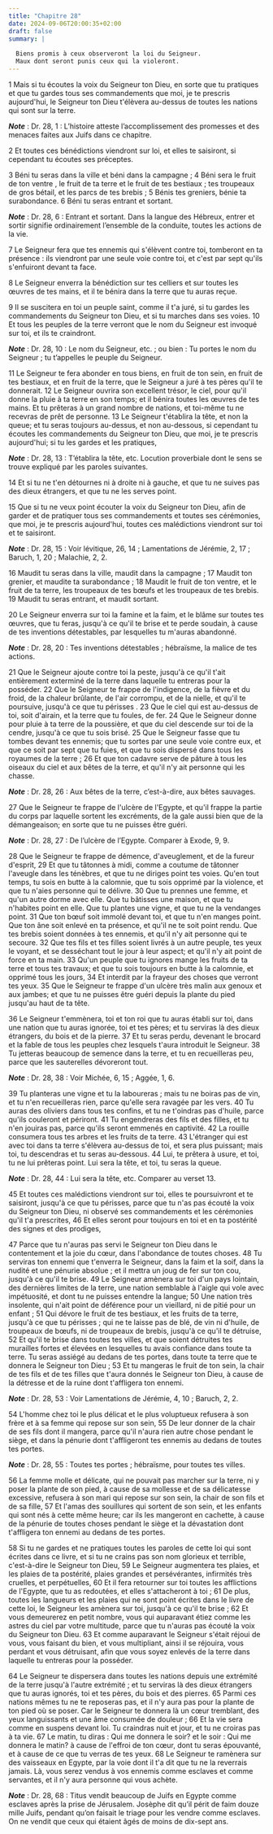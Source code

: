 ```yaml
---
title: "Chapitre 28"
date: 2024-09-06T20:00:35+02:00
draft: false
summary: |
  
  Biens promis à ceux observeront la loi du Seigneur.
  Maux dont seront punis ceux qui la violeront.
---
```



1 Mais si tu écoutes la voix du Seigneur ton Dieu, en sorte que tu pratiques et que tu gardes tous ses commandements que moi, je te prescris aujourd'hui, le Seigneur ton Dieu t'élèvera au-dessus de toutes les nations qui sont sur la terre.

***Note*** :  Dr. 28, 1 : L’histoire atteste l’accomplissement des promesses et des menaces faites aux Juifs dans ce chapitre.

2 Et toutes ces bénédictions viendront sur loi, et elles te saisiront, si cependant tu écoutes ses préceptes.


3 Béni tu seras dans la ville et béni dans la campagne ; 4 Béni sera le fruit de ton ventre , le fruit de ta terre et le fruit de tes bestiaux ; tes troupeaux de gros bétail, et les parcs de tes brebis ; 5 Bénis tes greniers, bénie ta surabondance. 6 Béni tu seras entrant et sortant.

***Note*** :  Dr. 28, 6 : Entrant et sortant. Dans la langue des Hébreux, entrer et sortir signifie ordinairement l’ensemble de la conduite, toutes les actions de la vie.


7 Le Seigneur fera que tes ennemis qui s'élèvent contre toi, tomberont en ta présence : ils viendront par une seule voie contre toi, et c'est par sept qu'ils s'enfuiront devant ta face.


8 Le Seigneur enverra la bénédiction sur tes celliers et sur toutes les œuvres de tes mains, et il te bénira dans la terre que tu auras reçue.


9 Il se suscitera en toi un peuple saint, comme il t'a juré, si tu gardes les commandements du Seigneur ton Dieu, et si tu marches dans ses voies. 10 Et tous les peuples de la terre verront que le nom du Seigneur est invoqué sur toi, et ils te craindront.

***Note*** :  Dr. 28, 10 : Le nom du Seigneur, etc. ; ou bien : Tu portes le nom du Seigneur ; tu t’appelles le peuple du Seigneur.


11 Le Seigneur te fera abonder en tous biens, en fruit de ton sein, en fruit de tes bestiaux, et en fruit de la terre, que le Seigneur a juré à tes pères qu'il te donnerait. 12 Le Seigneur ouvrira son excellent trésor, le ciel, pour qu'il donne la pluie à ta terre en son temps; et il bénira toutes les œuvres de tes mains. Et tu prêteras à un grand nombre de nations, et toi-même tu ne recevras de prêt de personne. 13 Le Seigneur t'établira la tête, et non la queue; et tu seras toujours au-dessus, et non au-dessous, si cependant tu écoutes les commandements du Seigneur ton Dieu, que moi, je te prescris aujourd'hui; si tu les gardes et les pratiques,

***Note*** :  Dr. 28, 13 : T’établira la tête, etc. Locution proverbiale dont le sens se trouve expliqué par les paroles suivantes.

14 Et si tu ne t'en détournes ni à droite ni à gauche, et que tu ne suives pas des dieux étrangers, et que tu ne les serves point.


15 Que si tu ne veux point écouter la voix du Seigneur ton Dieu, afin de garder et de pratiquer tous ses commandements et toutes ses cérémonies, que moi, je te prescris aujourd'hui, toutes ces malédictions viendront sur toi et te saisiront.

***Note*** :  Dr. 28, 15 : Voir lévitique, 26, 14 ; Lamentations de Jérémie, 2, 17 ; Baruch, 1, 20 ; Malachie, 2, 2.


16 Maudit tu seras dans la ville, maudit dans la campagne ; 17 Maudit ton grenier, et maudite ta surabondance ; 18 Maudit le fruit de ton ventre, et le fruit de ta terre, les troupeaux de tes bœufs et les troupeaux de tes brebis. 19 Maudit tu seras entrant, et maudit sortant.


20 Le Seigneur enverra sur toi la famine et la faim, et le blâme sur toutes tes œuvres, que tu feras, jusqu'à ce qu'il te brise et te perde soudain, à cause de tes inventions détestables, par lesquelles tu m'auras abandonné.

***Note*** :  Dr. 28, 20 : Tes inventions détestables ; hébraïsme, la malice de tes actions.

21 Que le Seigneur ajoute contre toi la peste, jusqu'à ce qu'il t'ait entièrement exterminé de la terre dans laquelle tu entreras pour la posséder. 22 Que le Seigneur te frappe de l'indigence, de la fièvre et du froid, de la chaleur brûlante, de l'air corrompu, et de la nielle, et qu'il te poursuive, jusqu'à ce que tu périsses . 23 Que le ciel qui est au-dessus de toi, soit d'airain, et la terre que tu foules, de fer. 24 Que le Seigneur donne pour pluie à ta terre de la poussière, et que du ciel descende sur toi de la cendre, jusqu'à ce que tu sois brisé. 25 Que le Seigneur fasse que tu tombes devant tes ennemis; que tu sortes par une seule voie contre eux, et que ce soit par sept que tu fuies, et que tu sois dispersé dans tous les royaumes de la terre ; 26 Et que ton cadavre serve de pâture à tous les oiseaux du ciel et aux bêtes de la terre, et qu'il n'y ait personne qui les chasse.

***Note*** :  Dr. 28, 26 : Aux bêtes de la terre, c’est-à-dire, aux bêtes sauvages.


27 Que le Seigneur te frappe de l'ulcère de l'Egypte, et qu'il frappe la partie du corps par laquelle sortent les excréments, de la gale aussi bien que de la démangeaison; en sorte que tu ne puisses être guéri.

***Note*** :  Dr. 28, 27 : De l’ulcère de l’Egypte. Comparer à Exode, 9, 9.

28 Que le Seigneur te frappe de démence, d'aveuglement, et de la fureur d'esprit, 29 Et que tu tâtonnes à midi, comme a coutume de tâtonner l'aveugle dans les ténèbres, et que tu ne diriges point tes voies. Qu'en tout temps, tu sois en butte à la calomnie, que tu sois opprimé par la violence, et que tu n'aies personne qui te délivre. 30 Que tu prennes une femme, et qu'un autre dorme avec elle. Que tu bâtisses une maison, et que tu n'habites point en elle. Que tu plantes une vigne, et que tu ne la vendanges point. 31 Que ton bœuf soit immolé devant toi, et que tu n'en manges point. Que ton âne soit enlevé en ta présence, et qu'il ne te soit point rendu. Que tes brebis soient données à tes ennemis, et qu'il n'y ait personne qui te secoure. 32 Que tes fils et tes filles soient livrés à un autre peuple, tes yeux le voyant, et se desséchant tout le jour à leur aspect; et qu'il n'y ait point de force en ta main. 33 Qu'un peuple que tu ignores mange les fruits de ta terre et tous tes travaux; et que tu sois toujours en
butte à la calomnie, et opprimé tous les jours, 34 Et interdit par la frayeur des choses que verront tes yeux. 35 Que le Seigneur te frappe d'un ulcère très malin aux genoux et aux jambes; et que tu ne puisses être guéri depuis la plante du pied jusqu'au haut de ta tête.


36 Le Seigneur t'emmènera, toi et ton roi que tu auras établi sur toi, dans une nation que tu auras ignorée, toi et tes pères; et tu serviras là des dieux étrangers, du bois et de la pierre. 37 Et tu seras perdu, devenant le brocard et la fable de tous les peuples chez lesquels t'aura introduit le Seigneur. 38 Tu jetteras beaucoup de semence dans la terre, et tu en recueilleras peu, parce que les sauterelles dévoreront tout.

***Note*** :  Dr. 28, 38 : Voir Michée, 6, 15 ; Aggée, 1, 6.

39 Tu planteras une vigne et tu la laboureras ; mais tu ne boiras pas de vin, et tu n'en recueilleras rien, parce qu'elle sera ravagée par les vers. 40 Tu auras des oliviers dans tous tes confins, et tu ne t'oindras pas d'huile, parce qu'ils couleront et périront. 41 Tu engendreras des fils et des filles, et tu n'en jouiras pas, parce qu'ils seront emmenés en captivité. 42 La rouille consumera tous tes arbres et les fruits de ta terre. 43 L'étranger qui est avec toi dans ta terre s'élèvera au-dessus de toi, et sera plus puissant; mais toi, tu descendras et tu seras au-dessous. 44 Lui, te prêtera à usure, et toi, tu ne lui prêteras point. Lui sera la tête, et toi, tu seras la queue.

***Note*** :  Dr. 28, 44 : Lui sera la tête, etc. Comparer au verset 13.


45 Et toutes ces malédictions viendront sur toi, elles te poursuivront et te saisiront, jusqu'à ce que tu périsses, parce que tu n'as pas écouté la voix du Seigneur ton Dieu, ni observé ses commandements et les cérémonies qu'il t'a prescrites, 46 Et elles seront pour toujours en toi et en ta postérité des signes et des prodiges,


47 Parce que tu n'auras pas servi le Seigneur ton Dieu dans le contentement et la joie du cœur, dans l'abondance de toutes choses. 48 Tu serviras ton ennemi que t'enverra le Seigneur, dans la faim et la soif, dans la nudité et une pénurie absolue ; et il mettra un joug de fer sur ton cou, jusqu'à ce qu'il te brise. 49 Le Seigneur amènera sur toi d'un pays lointain, des dernières limites de la terre, une nation semblable à l'aigle qui vole avec impétuosité, et dont tu ne puisses entendre la langue; 50 Une nation très insolente, qui n'ait point de déférence pour un vieillard, ni de pitié pour un enfant ; 51 Qui dévore le fruit de tes bestiaux, et les fruits de ta terre, jusqu'à ce que tu périsses ; qui ne te laisse pas de blé, de vin ni d'huile, de troupeaux de bœufs, ni de troupeaux de brebis, jusqu'à ce qu'il te détruise, 52 Et qu'il te brise dans toutes tes villes, et que soient détruites tes murailles fortes et élevées en lesquelles tu avais confiance dans toute ta terre. Tu seras assiégé au dedans de tes
portes, dans toute ta terre que te donnera le Seigneur ton Dieu ; 53 Et tu mangeras le fruit de ton sein, la chair de tes fils et de tes filles que t'aura donnés le Seigneur ton Dieu, à cause de la détresse et de la ruine dont t'affligera ton ennemi.

***Note*** :  Dr. 28, 53 : Voir Lamentations de Jérémie, 4, 10 ; Baruch, 2, 2.

54 L'homme chez toi le plus délicat et le plus voluptueux refusera à son frère et à sa femme qui repose sur son sein, 55 De leur donner de la chair de ses fils dont il mangera, parce qu'il n'aura rien autre chose pendant le siège, et dans la pénurie dont t'affligeront tes ennemis au dedans de toutes tes portes.

***Note*** :  Dr. 28, 55 : Toutes tes portes ; hébraïsme, pour toutes tes villes.

56 La femme molle et délicate, qui ne pouvait pas marcher sur la terre, ni y poser la plante de son pied, à cause de sa mollesse et de sa délicatesse excessive, refusera à son mari qui repose sur son sein, la chair de son fils et de sa fille, 57 Et l'amas des souillures qui sortent de son sein, et les enfants qui sont nés à cette même heure; car ils les mangeront en cachette, à cause de la pénurie de toutes choses pendant le siège et la dévastation dont t'affligera ton ennemi au dedans de tes portes.


58 Si tu ne gardes et ne pratiques toutes les paroles de cette loi qui sont écrites dans ce livre, et si tu ne crains pas son nom glorieux et terrible, c'est-à-dire le Seigneur ton Dieu, 59 Le Seigneur augmentera tes plaies, et les plaies de ta postérité, plaies grandes et persévérantes, infirmités très cruelles, et perpétuelles, 60 Et il fera retourner sur toi toutes les afflictions de l'Egypte, que tu as redoutées, et elles s'attacheront à toi ; 61 De plus, toutes les langueurs et les plaies qui ne sont point écrites dans le livre de cette loi, le Seigneur les amènera sur toi, jusqu'à ce qu'il te brise ; 62 Et vous demeurerez en petit nombre, vous qui auparavant étiez comme les astres du ciel par votre multitude, parce que tu n'auras pas écouté la voix du Seigneur ton Dieu. 63 Et comme auparavant le Seigneur s'était réjoui de vous, vous faisant du bien, et vous multipliant, ainsi il se réjouira, vous perdant et vous détruisant, afin que vous soyez enlevés de la terre dans laquelle tu entreras pour la posséder.

64 Le Seigneur te dispersera dans toutes les nations depuis une extrémité de la terre jusqu'à l'autre extrémité ; et tu serviras là des dieux étrangers que tu auras ignorés, toi et tes pères, du bois et des pierres. 65 Parmi ces nations mêmes tu ne te reposeras pas, et il n'y aura pas pour la plante de ton pied où se poser. Car le Seigneur te donnera là un cœur tremblant, des yeux languissants et une âme consumée de douleur ; 66 Et la vie sera comme en suspens devant loi. Tu craindras nuit et jour, et tu ne croiras pas à ta vie. 67 Le matin, tu diras : Qui me donnera le soir? et le soir : Qui me donnera le matin? à cause de l'effroi de ton cœur, dont tu seras épouvanté, et à cause de ce que tu verras de tes yeux. 68 Le Seigneur te ramènera sur des vaisseaux en Egypte, par la voie dont il t'a dit que tu ne la reverrais jamais. Là, vous serez vendus à vos ennemis comme esclaves et comme servantes, et il n'y aura personne qui vous achète.

***Note*** :  Dr. 28, 68 : Titus vendit beaucoup de Juifs en Egypte comme esclaves après la prise de Jérusalem. Josèphe dit qu’il périt de faim douze mille Juifs, pendant qu’on faisait le triage pour les vendre comme esclaves. On ne vendit que ceux qui étaient âgés de moins de dix-sept ans.

